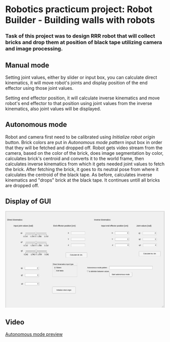 
# Robotics practicum project: Robot Builder - Building walls with robots

### Task of this project was to design RRR robot that will collect bricks and drop them at position of black tape utilizing camera and image processing. 

## Manual mode

Setting joint values, either by slider or input box, you can calculate direct kinematics, it will move robot's joints and display position of the end effector using those joint values.

Setting end effector position, it will calculate inverse kinematics and move robot's end effector to that position using joint values from the inverse kinematics, also joint values will be displayed.


## Autonomous mode

Robot and camera first need to be calibrated using *Initialize robot origin* button. Brick colors are put in *Autonomous mode pattern* input box in order that they will be fetched and dropped off. Robot gets video stream from the camera, based on the color of the brick, does image segmentation by color, calculates brick's centroid and converts it to the world frame, then calculates inverse kinematics from which it gets needed joint values to fetch the brick. After fetching the brick, it goes to its neutral pose from where it calculates the centroid of the black tape. As before, calculates inverse kinematics and "drops" brick at the black tape. It continues untill all bricks are dropped off.

## Display of GUI

<img  src="assets/GUI.png"/>


## Video

[Autonomous mode preview](https://youtu.be/n05sZntGx_I)
